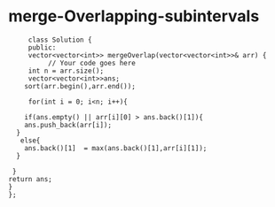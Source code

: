 # merge-Overlapping-subintervals
         class Solution {
         public:
         vector<vector<int>> mergeOverlap(vector<vector<int>>& arr) {
              // Your code goes here
         int n = arr.size();
         vector<vector<int>>ans;
        sort(arr.begin(),arr.end());

         for(int i = 0; i<n; i++){

        if(ans.empty() || arr[i][0] > ans.back()[1]){
        ans.push_back(arr[i]);
      }
       else{
        ans.back()[1]  = max(ans.back()[1],arr[i][1]);
      }

     }
    return ans;
    }
    };
